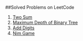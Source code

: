 ##Solved Problems on LeetCode
1. [Two Sum](https://leetcode.com/problems/two-sum/)
104. [Maximum Depth of Binary Tree](https://leetcode.com/problems/maximum-depth-of-binary-tree/)
258. [Add Digits](https://leetcode.com/problems/add-digits/)
292. [Nim Game](https://leetcode.com/problems/nim-game/)
